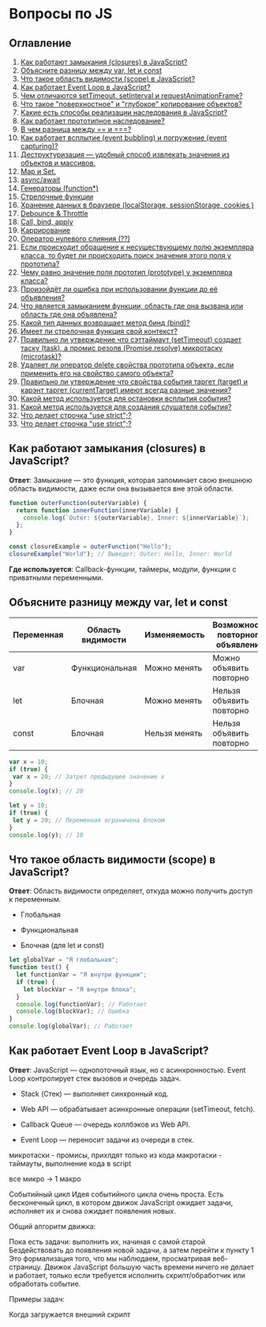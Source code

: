 # Вопросы по JS

## Оглавление
1. [Как работают замыкания (closures) в JavaScript?](#closures)
2. [Объясните разницу между var, let и const](#variables)
3. [Что такое область видимости (scope) в JavaScript?](#scope)
4. [Как работает Event Loop в JavaScript?](#eventLoop)
5. [Чем отличаются setTimeout, setInterval и requestAnimationFrame?](#timeout)
6. [Что такое "поверхностное" и "глубокое" копирование объектов?](#deepShallowCopy)
7. [Какие есть способы реализации наследования в JavaScript?](#inheritance)
8. [Как работает прототипное наследование?](#prototypes)
9. [В чем разница между == и ===?](#equals)
10. [Как работает всплытие (event bubbling) и погружение (event capturing)?](#bubbling)
11. [Деструктуризация — удобный способ извлекать значения из объектов и массивов.](#destructuring)
12. [Map и Set. ](#mapset)
13. [async/await ](#asyncawait)
14. [Генераторы (function*)](#generators)
15. [Стрелочные функции ](#arrowFunctions)
16. [Хранение данных в браузере (localStorage, sessionStorage, cookies )](#storage)
17. [Debounce & Throttle](#debounce)
18. [Call, bind, apply](#callBindApply)
19. [Каррирование](#curry)
20. [Оператор нулевого слияния (??)](#nullOperator)
21. [Если происходит обращение к несуществующему полю экземпляра класса, то будет ли происходить поиск значения этого поля у прототипа?](#notExistingField)
22. [Чему равно значение поля прототип (prototype) у экземпляра класса?](#prototypeFiledValue)
23. [Произойдёт ли ошибка при использовании функции до её объявления?](#23)
24. [Что является замыканием функции, область где она вызвана или область где она объявлена?](#24)
25. [Какой тип данных возвращает метод бинд (bind)?](#25)
26. [Имеет ли стрелочная функция свой контекст?](#26)
27. [Правильно ли утверждение что сэттаймаут (setTimeout) создает таску (task), а промис резолв (Promise.resolve) микротаску (microtask)?](#27)
28. [Удаляет ли оператор delete свойства прототипа объекта, если применить его на свойство самого объекта?](#28)
29. [Правильно ли утверждение что свойства события таргет (target) и карэнт таргет (currentTarget) имеют всегда разные значения?](#29)
30. [Какой метод используется для остановки всплытия события?](#30)
31. [Какой метод используется для создания слушателя события?](#31)
32. [Что делает строчка "use strict";?](#32)
33. [Что делает строчка "use strict";?](#33)


## <a id="closures">Как работают замыкания (closures) в JavaScript?</a>

**Ответ**: Замыкание — это функция, которая запоминает свою внешнюю область видимости, даже если она вызывается вне этой области.

```js
function outerFunction(outerVariable) {
  return function innerFunction(innerVariable) {
    console.log(`Outer: ${outerVariable}, Inner: ${innerVariable}`);
  };
}

const closureExample = outerFunction("Hello");
closureExample("World"); // Выведет: Outer: Hello, Inner: World

 ```

 **Где используется**: Callback-функции, таймеры, модули, функции с приватными переменными.

 ## <a id="variables">Объясните разницу между var, let и const</a> 

 | Переменная | Область видимости |	Изменяемость |	Возможность повторного объявления |
 |------------|-------------------|--------------|------------------------------------|
 | var	      | Функциональная	  | Можно менять |	Можно объявить повторно           |
 | let        |	Блочная           |	Можно менять |	Нельзя объявить повторно          |
 | const      |	Блочная           |	Нельзя менять|	Нельзя объявить повторно          |

 ```js
 var x = 10;
if (true) {
  var x = 20; // Затрет предыдущее значение x
}
console.log(x); // 20

let y = 10;
if (true) {
  let y = 20; // Переменная ограничена блоком
}
console.log(y); // 10

  ```

 ## <a id="scope">Что такое область видимости (scope) в JavaScript?</a> 

 **Ответ**: Область видимости определяет, откуда можно получить доступ к переменным.

- Глобальная

- Функциональная

- Блочная (для let и const)

```js
let globalVar = "Я глобальная";
function test() {
  let functionVar = "Я внутри функции";
  if (true) {
    let blockVar = "Я внутри блока";
  }
  console.log(functionVar); // Работает
  console.log(blockVar); // Ошибка
}
console.log(globalVar); // Работает

 ```

 ## <a id="eventLoop">Как работает Event Loop в JavaScript?</a>

 **Ответ**: JavaScript — однопоточный язык, но с асинхронностью. Event Loop контролирует стек вызовов и очередь задач.

- Stack (Стек) — выполняет синхронный код.

- Web API — обрабатывает асинхронные операции (setTimeout, fetch).

- Callback Queue — очередь коллбэков из Web API.

- Event Loop — переносит задачи из очереди в стек.

микротаски - промисы, прихлдят только из кода
макротаски - таймауты, выполнение кода в script

все микро -> 1 макро

Событийный цикл
Идея событийного цикла очень проста. Есть бесконечный цикл, в котором движок JavaScript ожидает задачи, исполняет их и снова ожидает появления новых.

Общий алгоритм движка:

Пока есть задачи:
выполнить их, начиная с самой старой
Бездействовать до появления новой задачи, а затем перейти к пункту 1
Это формализация того, что мы наблюдаем, просматривая веб-страницу. Движок JavaScript большую часть времени ничего не делает и работает, только если требуется исполнить скрипт/обработчик или обработать событие.

Примеры задач:

Когда загружается внешний скрипт <script src="...">, то задача – это выполнение этого скрипта.
Когда пользователь двигает мышь, задача – сгенерировать событие mousemove и выполнить его обработчики.
Когда истечёт таймер, установленный с помощью setTimeout(func, ...), задача – это выполнение функции func
И так далее.
Задачи поступают на выполнение – движок выполняет их – затем ожидает новые задачи (во время ожидания практически не нагружая процессор компьютера)

Может так случиться, что задача поступает, когда движок занят чем-то другим, тогда она ставится в очередь.

Очередь, которую формируют такие задачи, называют «очередью макрозадач» (macrotask queue, термин V8).

- Выбрать и исполнить старейшую задачу из очереди макрозадач (например, «script»).
- Исполнить все микрозадачи:
- Пока очередь микрозадач не пуста: - Выбрать из очереди и исполнить старейшую микрозадачу
- Отрисовать изменения страницы, если они есть.
- Если очередь макрозадач пуста – подождать, пока появится макрозадача.
- Перейти к шагу 1

 ## <a id="timeout">Чем отличаются setTimeout, setInterval и requestAnimationFrame?</a>

- setTimeout(callback, delay) – выполняет код 1 раз через указанное время.

- setInterval(callback, interval) – выполняет код многократно через указанный интервал.

- requestAnimationFrame(callback) – выполняет код перед перерисовкой кадра (60 раз в секунду).

```js
setTimeout(() => console.log("Через 2 секунды"), 2000);

let count = 0;
let interval = setInterval(() => {
  console.log(`Прошло ${++count} сек`);
  if (count === 5) clearInterval(interval);
}, 1000);

function animate() {
  console.log("Анимация кадра");
  requestAnimationFrame(animate);
}
requestAnimationFrame(animate);

 ```

 ## <a id="deepShallowCopy">Что такое "поверхностное" и "глубокое" копирование объектов?</a>

- Поверхностное копирование копирует только верхний уровень объекта.

- Глубокое копирование копирует вложенные структуры.

```js
const obj1 = { a: 1, b: { c: 2 } };
const shallowCopy = { ...obj1 };
shallowCopy.b.c = 42; // Изменит исходный объект

const deepCopy = JSON.parse(JSON.stringify(obj1)); // Глубокая копия

 ```

 ## <a id="inheritance">Какие есть способы реализации наследования в JavaScript?</a>

- Через prototype

- Через class (ES6)

- Через Object.create()

```js
class Parent {
  constructor(name) {
    this.name = name;
  }
}

class Child extends Parent {
  constructor(name, age) {
    super(name);
    this.age = age;
  }
}

 ```

 ## <a id="prototypes">Как работает прототипное наследование?</a>

```js
function Person(name) {
  this.name = name;
}
Person.prototype.sayHello = function () {
  console.log(`Hello, my name is ${this.name}`);
};

const user = new Person("Alice");
user.sayHello(); // Hello, my name is Alice

 ```

Объекты наследуют методы через цепочку прототипов (__proto__).

## <a id="equals">В чем разница между == и ===?</a>

- == — нестрогое сравнение, преобразует типы.

- === — строгое сравнение, не преобразует.

```js
console.log(5 == "5"); // true
console.log(5 === "5"); // false

 ```

## <a id="bubbling">Как работает всплытие (event bubbling) и погружение (event capturing)?</a>

```js
document.body.addEventListener(
  "click",
  () => console.log("Body"),
  true // Режим захвата (capturing)
);
document.getElementById("child").addEventListener("click", () => console.log("Child"));

 ```

Всплытие: от дочернего элемента к родителю.
Погружение: от родителя к дочернему.

## <a id="destructuring">Деструктуризация — удобный способ извлекать значения из объектов и массивов.</a>

```js
const { name, age } = { name: "Alice", age: 25 };
const [arr1, arr2] = [1, 2, 3] // arr1 = 1, arr2 = 2
 ```

## <a id="mapset">Map и Set.</a> 

**Map** – это коллекция ключ/значение, как и Object. Но основное отличие в том, что Map позволяет использовать ключи любого типа.

```js
let map = new Map();

map.set("1", "str1");    // строка в качестве ключа
map.set(1, "num1");      // цифра как ключ
map.set(true, "bool1");  // булево значение как ключ

// помните, обычный объект Object приводит ключи к строкам?
// Map сохраняет тип ключей, так что в этом случае сохранится 2 разных значения:
alert(map.get(1)); // "num1"
alert(map.get("1")); // "str1"

alert(map.size); // 3
 ```
**Map может использовать объекты в качестве ключей.**

Объект **Set** – это особый вид коллекции: «множество» значений (без ключей), где каждое значение может появляться только один раз.

```js
let set = new Set();

let john = { name: "John" };
let pete = { name: "Pete" };
let mary = { name: "Mary" };

// считаем гостей, некоторые приходят несколько раз
set.add(john);
set.add(pete);
set.add(mary);
set.add(john);
set.add(mary);

// set хранит только 3 уникальных значения
alert(set.size); // 3

for (let user of set) {
  alert(user.name); // John (потом Pete и Mary)
}
 ```
Альтернативой множеству Set может выступать массив для хранения гостей и дополнительный код для проверки уже имеющегося элемента с помощью arr.find.

## <a id="asyncawait">async/await</a> 

Существует специальный синтаксис для работы с промисами, который называется «async/await». Он удивительно прост для понимания и использования.

Ключевое слово async перед функцией гарантирует, что эта функция в любом случае вернёт промис

Ключевое слово await заставит интерпретатор JavaScript ждать до тех пор, пока промис справа от await не выполнится. После чего оно вернёт его результат, и выполнение кода продолжится.

```js
async function f() {

  let promise = new Promise((resolve, reject) => {
    setTimeout(() => resolve("готово!"), 1000)
  });

  let result = await promise; // будет ждать, пока промис не выполнится (*)

  alert(result); // "готово!"
}

f();
 ```

## <a id="generators">Генераторы (function*)</a>

Обычные функции возвращают только одно-единственное значение (или ничего).

Генераторы могут порождать (yield) множество значений одно за другим, по мере необходимости. Генераторы отлично работают с перебираемыми объектами и позволяют легко создавать потоки данных.

Для объявления генератора используется специальная синтаксическая конструкция: function*, которая называется «функция-генератор».

```js
function* generateSequence() {
  yield 1;
  yield 2;
  return 3;
}
 ```

## <a id="arrowFunctions">Стрелочные функции</a>

Стрелочная функция это короткая запись функционального выражения (function expression) без собственных привязок this, arguments и super.

У стрелочных функций нет своих привязок для arguments, super, this или new.target. Значения этих ключевых слов привязываются к внешнему лексическому окружению.

Использование call() или apply() никак не влияет на стрелочные функции.

## <a id="storage">Хранение данных в браузере (localStorage, sessionStorage, cookies )</a>

**localStorage** 

[localStorage](https://doka.guide/js/local-storage/)

Это объект, хранящийся в window, который позволяет долговременно сохранять данные в браузере. Работает как хранилище данных в формате ключ-значение — при сохранении данных мы указываем имя поля, в которое должны быть сохранены данные, и затем используем это имя для их получения.

**sessionStorage**

[sessionStorage](https://doka.guide/js/session-storage/)

Это объект, хранящийся в window, который позволяет сохранять данные в браузере на время сессии. Этот тип хранилища очень похож на localStorage и работает как хранилище данных в формате ключ-значение. При сохранении данных мы указываем имя поля, в которое должны быть сохранены данные, и затем используем это имя для их получения.

- Сессия страницы создаётся при открытии новой вкладки браузера. Сессия остаётся активной до тех пор, пока открыта вкладка, а состояние сессии сохраняется между перезагрузками. Открытие новой вкладки с таким же адресом приведёт к созданию новой сессии.
- Значения хранятся в виде строк. При попытке сохранения других типов данных, они будут приведены к строке. Например, если записать число, то при чтении нам вернётся число, записанное в строку.
- Максимальный объем данных ограничен размером 5MB.

**cookies**

[cookies](https://doka.guide/js/cookie/)

При разработке сайтов часть информации (например, токен авторизации или данные пользователя) нужно хранить и читать как в браузере, так и на сервере. Для этого используют Cookie (произносится «куки»).

>Куки передаются в виде HTTP-заголовка, это накладывает на них ограничения. Например, максимальный размер куки в 4096 байт или отсутствие в содержимом пробелов или запятых. Чтобы обезопасить содержимое, можно закодировать его с помощью функции encodeURIComponent().

## <a id="debounce">Debounce & Throttle</a>

**Debounce (устранение дрожания)**

Debounce позволяет задерживать выполнение функции, пока не пройдет определенное время с момента последнего вызова.
Используется, когда событие вызывается слишком часто (например, ввод в поле поиска).

Пример использования:
- Автодополнение при вводе текста

- Обновление фильтров по мере ввода текста

- Оптимизация запросов на сервер

```js
function debounce(func, delay) {
  let timeout;
  return function (...args) {
    clearTimeout(timeout);
    timeout = setTimeout(() => func.apply(this, args), delay);
  };
}

// Пример использования
const searchInput = document.getElementById("search");

searchInput.addEventListener(
  "input",
  debounce((event) => {
    console.log("Запрос на сервер: ", event.target.value);
  }, 500)
);

```

```ts
import { useState, useEffect } from 'react';

export function useDebounceValue<valueType>(value: valueType, delay: number) {
    const [debouncedValue, setDebouncedValue] = useState(value);

    useEffect(
        () => {
            const timer = setTimeout(() => {
                setDebouncedValue(value);
            }, delay);

            return () => {
                clearTimeout(timer);
            };
        },
        [value, delay],
    );
    return debouncedValue;
}
```

Как работает:
При каждом вводе символа предыдущий таймер сбрасывается (clearTimeout), и функция вызывается только после завершения паузы.

**Throttle (ограничение частоты вызова)**

Throttle позволяет вызывать функцию не чаще, чем раз в указанный интервал времени.
Используется, когда нужно ограничить частоту вызовов (например, скролл или ресайз).

Пример использования:
- Обработчик скролла (scroll)

- Изменение размеров окна (resize)

- Обновление положения элементов при скролле

```js
function throttle(func, interval) {
  let lastTime = 0;
  return function (...args) {
    const now = Date.now();
    if (now - lastTime >= interval) {
      func.apply(this, args);
      lastTime = now;
    }
  };
}

// Пример использования
window.addEventListener(
  "scroll",
  throttle(() => {
    console.log("Событие скролла обработано");
  }, 1000)
);

 ```

Как работает:
Функция выполняется не чаще, чем раз в interval миллисекунд, игнорируя остальные вызовы в этом промежутке. 

## <a id="callBindApply">Call, bind, apply</a>

У объектов в JS есть свои свойства и методы. Один объект не может воспользоваться методом другого объекта и наоборот. Эти ограничения позволяют обойти методы bind(), call() и apply(). `Эти методы используются для привязки функции к обекту и позволяют ее вызвать так, будто она принадлежит этому объекту`.

**Метод call()**

Вызывает функцию с заданным контекстом. Т. е. можно привязать функцию к объекту, как если бы она ему принадлежала: 

```js
let obj = {
	num: 2
};

function add(a) {
	return this.num + a;
}
```

Так как в функции add нет свойства num, то вызвать this.num не получится. Но можно привязать объект obj у которого такое свойство есть.


add.call(obj, 3) // первый параметр - объект к которому надо привязать ф-цию
                 // далее перечисляются параметры для самой ф-ции (add)

**Применение метода call() в JS**

Метод call() может использоваться для создания цепочек конструкторов объектов, для вызова анонимной ф-ции (например, в цикле для массива объектов), для выполнения ф-ции с объектом (пример с ф-цией add).

**Метод apply()**

Аналогичен методу call(), отличие в том, что аргументы для привязываемой ф-ции передаются в виде массива, а не через запятую.

```js
let obj = { num: 2 };

function add(a, b) {
	 return this.num + a + b;
}

add.apply(obj, [3, 5]);
```


**Применение метода apply() в JS**

Все то же самое что и у call(), плюс можно использовать для добавления одного массива к другому (используя push()).


const numbers = [1, 2, 3]
const moreNumbers = [4, 5, 6]

numbers.push.apply(numbers, moreNumbers)

**Метод bind()**

Отличается от call() и apply() тем, что возвращает не вычесленное значение, а функцию, которую можно использовать в нужный момент.

```js
let obj = { num: 2 };

function add(a, b) {
	 return this.num + a + b;
}

const func = add.bind(obj, 3, 5);

func();
```

**Применение метода bind() в JS**
bind() применяется для создания привязанной ф-ции. Посредством bind() можно создать ф-цию привязанную к объекту. При этом не имеет значения где и когда она будет вызвана. 


## <a id="curry">Каррирование</a>

Каррирование – это трансформация функций таким образом, чтобы они принимали аргументы не как f(a, b, c), а как f(a)(b)(c)

## <a id="nullOperator">Оператор нулевого слияния (??)</a>

Оператор нулевого слияния (??) — это логический оператор, возвращающий значение правого операнда, если значение левого операнда содержит null или undefined, в противном случае возвращается значение левого операнда.

## <a id="notExistingField">Если происходит обращение к несуществующему полю экземпляра класса, то будет ли происходить поиск значения этого поля у прототипа?</a>

Да, будет.

В JavaScript (и в других языках с прототипным наследованием) если у экземпляра класса (объекта) запрашивается свойство, которого у него нет, интерпретатор будет искать это свойство у его прототипа, и так далее вверх по цепочке прототипов, пока:

- Не найдёт свойство — в этом случае возвращается его значение.

- Или не дойдёт до конца цепочки (null) — тогда возвращается undefined.

## <a id="prototypeFiledValue">Чему равно значение поля прототип (prototype) у экземпляра класса?</a>

У экземпляра класса нет поля prototype — это важно!

Поле prototype существует у функций-конструкторов (включая классы в JavaScript), а экземпляры этих классов/функций имеют ссылку на прототип через скрытое свойство [[Prototype]], которое можно получить через:

Object.getPrototypeOf(obj)

или через устаревшее *obj.__proto__*

## <a id="23">Произойдёт ли ошибка при использовании функции до её объявления?</a>

Function Declaration — ошибки не будет (функция всплывает)
Function Expression — ошибка будет, если вызвать до объявления

## <a id="24">Что является замыканием функции, область где она вызвана или область где она объявлена?</a>

Замыкание функции — это область, в которой она была объявлена, а не вызвана.

Именно лексическая область видимости (lexical scope) определяет, какие переменные доступны функции. Это означает, что функция "помнит", в каком окружении (лексическом контексте) она была создана, и может использовать переменные из этой области, даже если вызывается в другом месте.

## <a id="25">Какой тип данных возвращает метод бинд (bind)?</a>

Метод bind возвращает новую функцию — то есть тип данных: function.

Что делает bind:
Создаёт новую функцию, у которой this навсегда привязан к переданному значению.

При этом исходная функция не вызывается, а только возвращается обёртка.

## <a id="26">Имеет ли стрелочная функция свой контекст?</a>

Нет, стрелочная функция не имеет своего собственного контекста (this).

Что это значит:
Стрелочная функция не создает свой this — вместо этого она наследует this из внешней (лексической) области, в которой была объявлена.

Это делает её поведение предсказуемым, особенно в колбэках и методах.

## <a id="27">Правильно ли утверждение что сэттаймаут (setTimeout) создает таску (task), а промис резолв (Promise.resolve) микротаску (microtask)?</a>

setTimeout → таска (task)
Это макротаска (или просто "таска")

Ставится в очередь событийного цикла (event loop)

Выполняется после всех микротасок

📌 Promise.resolve(...).then(...) → микротаска (microtask)
Выполняется сразу после текущего вызова стека, но до любых макротасок

Используется для асинхронной работы "почти сразу", без задержки

## <a id="28">Удаляет ли оператор delete свойства прототипа объекта, если применить его на свойство самого объекта?</a>

Нет, оператор delete не удаляет свойства прототипа, если применить его к свойству самого объекта.

Что делает delete:
Удаляет собственное (own) свойство объекта — то есть то, что записано непосредственно в самом объекте.

Если такого свойства у объекта нет, delete не делает ничего (и не вызывает ошибку).

Свойства прототипа не затрагиваются.

## <a id="29">Правильно ли утверждение что свойства события таргет (target) и карэнт таргет (currentTarget) имеют всегда разные значения?</a>

Нет, утверждение неправильно свойства event.target и event.currentTarget не всегда разные.
Разница:
event.target — элемент, на котором фактически произошло событие (истинный источник).

event.currentTarget — элемент, на котором в данный момент висит обрабатываемый обработчик события.
Они могут быть одинаковыми, если событие произошло на том же элементе, где находится обработчик.
Но если событие всплывает, target может отличаться

## <a id="30">Какой метод используется для остановки всплытия события?</a>

Для остановки всплытия события используется метод event.stopPropagation().

Что делает:
Прерывает всплытие события вверх по DOM-дереву.

Событие всё ещё обрабатывается на текущем элементе, но не передаётся родителям.

## <a id="31">Какой метод используется для создания слушателя события?</a>

Для создания слушателя события в JavaScript используется метод addEventListener().

Синтаксис:

element.addEventListener(event, callback, options);

event — название события, например, 'click', 'keydown', 'mouseover' и т. д.

callback — функция, которая будет вызвана при наступлении события.

options (необязательный) — объект, в котором можно указать дополнительные настройки, такие как:

capture — если true, событие будет обрабатываться в фазе захвата.

once — если true, обработчик будет вызван только один раз и потом удалён.

passive — если true, указывает, что обработчик не будет вызывать preventDefault().

## <a id="32">Что делает строчка "use strict";?</a>

'use strict' включает строгий режим выполнения JavaScript. Эта строка должна располагаться в самом начале скрипта, иначе строгий режим не будет работать. В строгом режиме интерпретатор будет явно выбрасывать ошибки на действия, которые ранее пропускал. Если строгий режим был включён, то отключить его для файла уже нельзя.

Строгий режим делает следующее:

- Выбрасывает ошибки, когда в коде используются некоторые небезопасные конструкции.
- Выключает функции языка, которые запутывают код и потому не должны использоваться.
- Предотвращает использование слов, которые могут быть использованы в качестве ключевых в будущем.

- Нельзя использовать переменные без объявления 
* Без строгого режима интерпретатор в таком случае создаст переменную в глобальной области видимости. *
- Явная ошибка если значение поля нельзя изменить или удалить Скопировать ссылку "Явная ошибка если значение поля нельзя изменить или удалить"

С помощью методов Object.defineProperty() или Object.preventExtensions() в JavaScript можно запретить перезаписывать поля объекта. При включённом строгом режиме попытка перезаписать поле приведёт к ошибке.

Параметры функции не могут иметь одинаковые имена

Если в функции объявить два параметра с одинаковым именем, то строгий режим выбросит ошибку выполнения.
Без use strict интерпретатор выполнит код без ошибок, но обратиться к переопределённому параметру будет невозможно.

Другое поведение this
При включённом строгом режиме this больше не будет по умолчанию ссылаться на глобальный объект.
Без use strict если вызывать функцию в глобальном контексте (например в консоли браузера), то this всегда будет ссылаться на глобальный объект.
Запрещено использовать зарезервированные слова
Ограничение небезопасных конструкций (eval)


